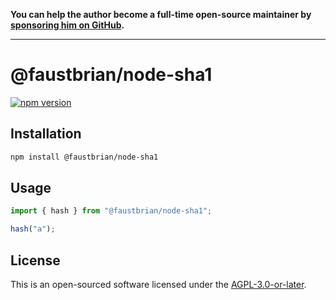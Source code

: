 **You can help the author become a full-time open-source maintainer by [sponsoring him on GitHub](https://github.com/sponsors/faustbrian).**

---

# @faustbrian/node-sha1

[![npm version](https://badgen.net/npm/v/@faustbrian/node-sha1)](https://npm.im/@faustbrian/node-sha1)

## Installation

```bash
npm install @faustbrian/node-sha1
```

## Usage

```ts
import { hash } from "@faustbrian/node-sha1";

hash("a");
```

## License

This is an open-sourced software licensed under the [AGPL-3.0-or-later](LICENSE).
